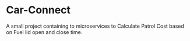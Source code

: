 # Car-Connect
A small project containing to microservices to Calculate Patrol Cost based on Fuel lid open and close time.
